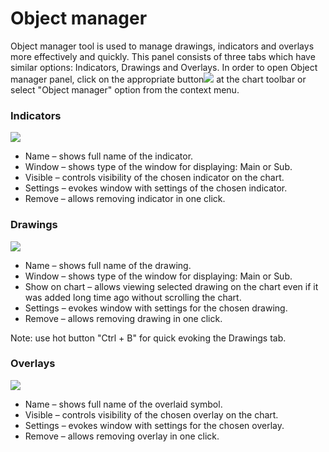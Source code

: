 # Object manager

Object manager tool is used to manage drawings, indicators and overlays more effectively and quickly. This panel consists of three tabs which have similar options: Indicators, Drawings and Overlays. In order to open Object manager panel, click on the appropriate button![](../../../../.gitbook/assets/42%20%281%29.png)at the chart toolbar or select "Object manager" option from the context menu.

### **Indicators**

![](../../../../.gitbook/assets/43%20%281%29.png)

* Name – shows full name of the indicator.
* Window – shows type of the window for displaying: Main or Sub.
* Visible – controls visibility of the chosen indicator on the chart.
* Settings – evokes window with settings of the chosen indicator.
* Remove – allows removing indicator in one click.

### **Drawings**

![](../../../../.gitbook/assets/44%20%281%29.png)

* Name – shows full name of the drawing.
* Window – shows type of the window for displaying: Main or Sub.
* Show on chart – allows viewing selected drawing on the chart even if it was added long time ago without scrolling the chart.
* Settings – evokes window with settings for the chosen drawing.
* Remove – allows removing drawing in one click.

Note: use hot button "Ctrl + B" for quick evoking the Drawings tab.

### **Overlays**

![](../../../../.gitbook/assets/45.png)

* Name – shows full name of the overlaid symbol.
* Visible – controls visibility of the chosen overlay on the chart.
* Settings – evokes window with settings for the chosen overlay.
* Remove – allows removing overlay in one click.



